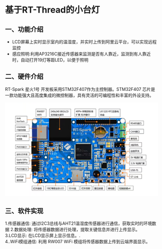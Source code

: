 # 基于RT-Thread的小台灯
## 一、功能介绍

-	LCD屏幕上实时显示室内的温湿度，并实时上传到阿里云平台，可以实现远程监控
-	感应照明:利用AP3216C接近传感器来监测是否有人靠近，监测到有人靠近时，自动打开19灯等距LED，以便于照明

## 二、硬件介绍

RT-Spark 星火1号 开发板采用STM32F407作为主控制器。STM32F407 芯片是一款功能强大且高度集成的微控制器，具有灵活的可编程性和丰富的外设支持。

![](pictures/1.png)

## 三、软件实现

1.传感器通信: 通过I2C3总线与AHT21温湿度传感器进行通信，获取实时的环境数据 
2.数据处理: 将传感器数据进行处理，提取关键信息并进行上传显示。  
3.LCD显示: 在LCD显示屏上显示信息。.  
4..WiFi模组通信: 利用 RW007 WiFi 模组将传感器数据上传到云端界面显示。
